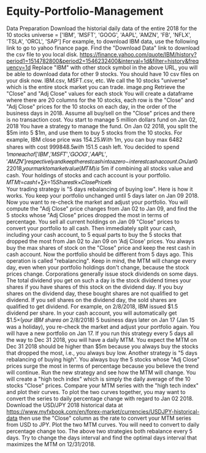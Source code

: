 # Equity-Portfolio-Management
Data Preparation
Download the historial daily data of the entire 2018 for the 10 stocks
universe = ['IBM', 'MSFT', 'GOOG', 'AAPL', 'AMZN', 'FB', 'NFLX', 'TSLA', 'ORCL', 'SAP']
For example, to download IBM data, use the following link to go to yahoo finance page. Find the "Download Data" link to download the csv file to you local disk. https://finance.yahoo.com/quote/IBM/history?period1=1514782800&period2=1546232400&interval=1d&filter=history&frequency=1d
Replace "IBM" with other stock symbol in the above URL, you will be able to download data for other 9 stocks.
You should have 10 csv files on your disk now. IBM.csv, MSFT.csv, etc. We call the 10 stocks "universe" which is the entire stock market you can trade.
image.png
Retrieve the "Close" and "Adj Close" values for each stock
You will create a dataframe where there are 20 columns for the 10 stocks, each row is the "Close" and "Adj Close" prices for the 10 stocks on each day, in the order of the business days in 2018. Assume all buy/sell on the "Close" prices and there is no transaction cost.
You start to manage 5 million dollars fund on Jan 02, 2018
You have a strategy to manage the fund.
On Jan 02 2018, you split the $5m into 5 $1m, and use them to buy 5 stocks from the 10 stocks. For example, IBM close price was  154.25.𝑊𝑖𝑡ℎ 1m, you can buy max 6482 shares with cost  999848.5𝑤𝑖𝑡ℎ 151.5‬ cash left. You decided to spend  1𝑚𝑜𝑛𝑒𝑎𝑐ℎ𝑜𝑓[′𝐼𝐵𝑀′,′𝑀𝑆𝐹𝑇′,′𝐺𝑂𝑂𝐺′,′𝐴𝐴𝑃𝐿′,′𝐴𝑀𝑍𝑁′]𝑟𝑒𝑠𝑝𝑒𝑐𝑡𝑖𝑣𝑒𝑙𝑦𝑎𝑛𝑑𝑘𝑒𝑒𝑝𝑡ℎ𝑒𝑟𝑒𝑠𝑡𝑐𝑎𝑠ℎ𝑖𝑛𝑡𝑜𝑎𝑧𝑒𝑟𝑜−𝑖𝑛𝑡𝑒𝑟𝑒𝑠𝑡𝑐𝑎𝑠ℎ𝑎𝑐𝑐𝑜𝑢𝑛𝑡.𝑂𝑛𝐽𝑎𝑛022018,𝑦𝑜𝑢𝑟𝑚𝑎𝑟𝑘𝑡𝑜𝑚𝑎𝑟𝑘𝑒𝑡𝑣𝑎𝑙𝑢𝑒(𝑀𝑇𝑀)𝑖𝑠 5m if combining all stocks value and cash. Your holdings of stocks and cach account is your portfolio.
 𝑀𝑇𝑀𝑡=𝑐𝑎𝑠ℎ𝑡+∑𝑘=15𝑆ℎ𝑎𝑟𝑒𝑠𝑡𝑘×𝐶𝑙𝑜𝑠𝑒𝑃𝑟𝑖𝑐𝑒𝑡𝑘  
Your trading strategy is "5 days rebalancing of buying low". Here is how it works. You keep your portfolio unchanged until 5 days later on Jan 09 2018. Now you want to re-check the market and adjust your portfolio. You will compute the "Adj Close" price changes from Jan 02 to Jan 09, and find the 5 stocks whose "Adj Close" prices dropped the most in terms of percentage. You sell all current holdings on Jan 09 "Close" prices to convert your portfolio to all cash. Then immediately split your cash, including your cash account, to 5 equal parts to buy the 5 stocks that dropped the most from Jan 02 to Jan 09 on 'Adj Close' prices. You always buy the max shares of stock on the "Close" price and keep the rest cash in cash account. Now the portfolio should be different from 5 days ago. This operation is called "rebalancing".
Keep in mind, the MTM will change every day, even when your portfolio holdings don't change, because the stock prices change.
Corporations generally issue stock dividends on some days. The total dividend you get on such a day is the stock dividend times your shares if you have shares of this stock on the dividend day. If you buy shares on the dividend day, these bought shares are not qualified to get dividend. If you sell shares on the dividend day, the sold shares are qualified to get dividend. For example, on 2/8/2018, IBM issued $1.5 dividend per share. In your cash account, you will automatically get
$1.5×(𝑦𝑜𝑢𝑟 𝐼𝐵𝑀 𝑠ℎ𝑎𝑟𝑒𝑠 𝑜𝑛 2/8/2018) 
5 business days later on Jan 17 (Jan 15 was a holiday), you re-check the market and adjust your portfolio again. You will have a new portfolio on Jan 17.
If you run this strategy every 5 days all the way to Dec 31 2018, you will have a daily MTM. You expect the MTM on Dec 31 2018 should be higher than $5m because you always buy the stocks that dropped the most, i.e., you always buy low.
Another strategy is "5 days rebalancing of buying high". You always buy the 5 stocks whose "Adj Close" prices surge the most in terms of percentage because you believe the trend will continue. Run the new strategy and see how the MTM will change.
You will create a "high tech index" which is simply the daily average of the 10 stocks "Close" prices. Compare your MTM series with the "high tech index" and plot their curves. To plot the two curves together, you may want to convert the series to daily percentage change with regard to Jan 02 2018.
Download the USD/JPY 2018 historical data at https://www.myfxbook.com/en/forex-market/currencies/USDJPY-historical-data then use the "Close" column as the rate to convert your MTM series from USD to JPY. Plot the two MTM curves. You will need to convert to daily percentage change too.
The above two strategies both rebalance every 5 days. Try to change the days interval and find the optimal days interval that maximizes the MTM on 12/31/2018.
